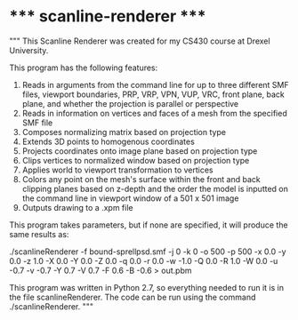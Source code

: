 # *** scanline-renderer ***

"""
This Scanline Renderer was created for my CS430 course at Drexel University.

This program has the following features:
   1. Reads in arguments from the command line for up to three different SMF files, viewport boundaries, PRP, VRP, VPN, VUP, VRC, front plane, back plane, and whether the projection is parallel or perspective 
   2. Reads in information on vertices and faces of a mesh from the specified SMF file
   3. Composes normalizing matrix based on projection type
   4. Extends 3D points to homogenous coordinates
   5. Projects coordinates onto image plane based on projection type
   6. Clips vertices to normalized window based on projection type
   7. Applies world to viewport transformation to vertices
   8. Colors any point on the mesh's surface within the front and back clipping planes based on z-depth and the order the model is inputted on the command line in viewport window of a 501 x 501 image
   9. Outputs drawing to a .xpm file

This program takes parameters, but if none are specified, it will produce the same results as:
   
   ./scanlineRenderer -f bound-sprellpsd.smf -j 0 -k 0 -o 500 -p 500 -x 0.0 -y 0.0 -z 1.0 -X 0.0 -Y 0.0 -Z 0.0 -q 0.0 -r 0.0 -w -1.0 -Q 0.0 -R 1.0 -W 0.0 -u -0.7 -v -0.7 -Y 0.7 -V 0.7 -F 0.6 -B -0.6 > out.pbm

This program was written in Python 2.7, so everything needed to run it is in the file scanlineRenderer.
The code can be run using the command ./scanlineRenderer.
"""

